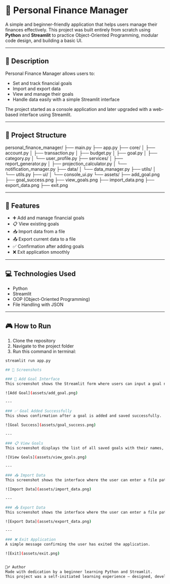 # 📝 Personal Finance Manager

A simple and beginner-friendly application that helps users manage their finances effectively. This project was built entirely from scratch using **Python** and **Streamlit** to practice Object-Oriented Programming, modular code design, and building a basic UI.

---

## 📌 Description

Personal Finance Manager allows users to:

- Set and track financial goals
- Import and export data
- View and manage their goals
- Handle data easily with a simple Streamlit interface

The project started as a console application and later upgraded with a web-based interface using Streamlit.

---

## 📁 Project Structure

personal_finance_manager/ ├── main.py ├── app.py ├── core/ │ ├── account.py │ ├── transaction.py │ ├── budget.py │ ├── goal.py │ ├── category.py │ └── user_profile.py ├── services/ │ ├── report_generator.py │ ├── projection_calculator.py │ └── notification_manager.py ├── data/ │ └── data_manager.py ├── utils/ │ └── utils.py ├── ui/ │ └── console_ui.py └── assets/ ├── add_goal.png ├── goal_success.png ├── view_goals.png ├── import_data.png ├── export_data.png ├── exit.png

---

## 🚀 Features

- ➕ Add and manage financial goals
- 📋 View existing goals
- 📥 Import data from a file
- 📤 Export current data to a file
- ✅ Confirmation after adding goals
- ❌ Exit application smoothly

---

## 💻 Technologies Used

- Python
- Streamlit
- OOP (Object-Oriented Programming)
- File Handling with JSON

---

## 🎮 How to Run

1. Clone the repository
2. Navigate to the project folder
3. Run this command in terminal:

```bash
streamlit run app.py

## 📸 Screenshots

### 🔧 Add Goal Interface
This screenshot shows the Streamlit form where users can input a goal name, target amount, and deadline.

![Add Goal](assets/add_goal.png)

---

### ✅ Goal Added Successfully
This shows confirmation after a goal is added and saved successfully.

![Goal Success](assets/goal_success.png)

---

### 📋 View Goals
This screenshot displays the list of all saved goals with their names, target amounts, and deadlines.

![View Goals](assets/view_goals.png)

---

### 📥 Import Data
This screenshot shows the interface where the user can enter a file path to import current financial data from a JSON file.

![Import Data](assets/import_data.png)

---

### 📤 Export Data
This screenshot shows the interface where the user can enter a file path to export current financial data to a JSON file.

![Export Data](assets/export_data.png)

---

### ❌ Exit Application
A simple message confirming the user has exited the application.

![Exit](assets/exit.png)


🙋‍♂️ Author
Made with dedication by a beginner learning Python and Streamlit.
This project was a self-initiated learning experience — designed, developed, and tested independently.

```
